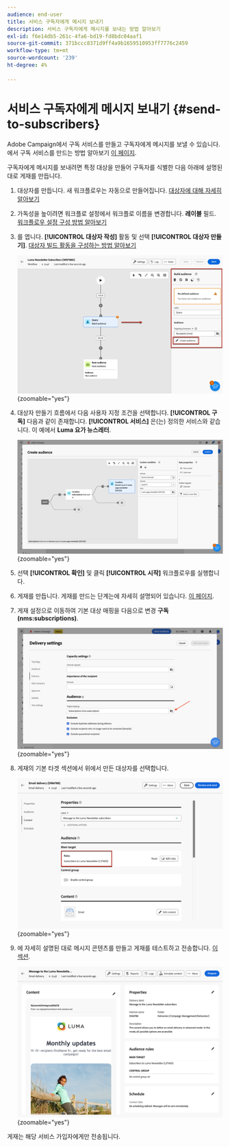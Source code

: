 ```yaml
---
audience: end-user
title: 서비스 구독자에게 메시지 보내기
description: 서비스 구독자에게 메시지를 보내는 방법 알아보기
exl-id: f6e14db5-261c-4fa6-bd19-fd8bdc04aaf1
source-git-commit: 371bccc8371d9ff4a9b1659510953ff7776c2459
workflow-type: tm+mt
source-wordcount: '239'
ht-degree: 4%

---
```


# 서비스 구독자에게 메시지 보내기 {#send-to-subscribers}

Adobe Campaign에서 구독 서비스를 만들고 구독자에게 메시지를 보낼 수 있습니다. 에서 구독 서비스를 만드는 방법 알아보기 [이 페이지](../audience//manage-services.md#create-service).

구독자에게 메시지를 보내려면 특정 대상을 만들어 구독자를 식별한 다음 아래에 설명된 대로 게재를 만듭니다.

1. 대상자를 만듭니다. 새 워크플로우는 자동으로 만들어집니다. [대상자에 대해 자세히 알아보기](../audience/create-audience.md)

1. 가독성을 높이려면 워크플로 설정에서 워크플로 이름을 변경합니다. **레이블** 필드. [워크플로우 설정 구성 방법 알아보기](../workflows/workflow-settings.md)

1. 를 엽니다. **[!UICONTROL 대상자 작성]** 활동 및 선택 **[!UICONTROL 대상자 만들기]**. [대상자 빌드 활동을 구성하는 방법 알아보기](../workflows/activities/build-audience.md)

   ![](assets/service-create-audience.png){zoomable=&quot;yes&quot;}

1. 대상자 만들기 흐름에서 다음 사용자 지정 조건을 선택합니다. **[!UICONTROL 구독]** 다음과 같이 존재합니다. **[!UICONTROL 서비스]** 은(는) 정의한 서비스와 같습니다. 이 예에서 **Luma 요가 뉴스레터**.

   ![](assets/service-audience-subscribers.png){zoomable=&quot;yes&quot;}

1. 선택 **[!UICONTROL 확인]** 및 클릭 **[!UICONTROL 시작]** 워크플로우를 실행합니다.

1. 게재를 만듭니다. 게재를 만드는 단계는에 자세히 설명되어 있습니다. [이 페이지](../msg/gs-messages.md#create-delivery).
1. 게재 설정으로 이동하여 기본 대상 매핑을 다음으로 변경 **구독(nms:subscriptions)**.

   ![](assets/service-delivery-change-mapping.png){zoomable=&quot;yes&quot;}

1. 게재의 기본 타겟 섹션에서 위에서 만든 대상자를 선택합니다.

   ![](assets/service-delivery-targeting-subscribers.png){zoomable=&quot;yes&quot;}

1. 에 자세히 설명된 대로 메시지 콘텐츠를 만들고 게재를 테스트하고 전송합니다. [이 섹션](../preview-test/preview-test.md).

   ![](assets/service-delivery-ready.png){zoomable=&quot;yes&quot;}

게재는 해당 서비스 가입자에게만 전송됩니다.
